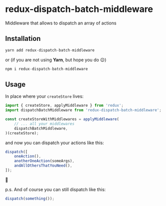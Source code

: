 # redux-dispatch-batch-middleware
Middleware that allows to dispatch an array of actions

## Installation
```javascript
yarn add redux-dispatch-batch-middleware
```
or (if you are not using __Yarn__, but hope you do :wink:)
```javascript
npm i redux-dispatch-batch-middleware
```

## Usage
In place where your `createStore` lives:
```javascript
import { createStore, applyMiddleware } from 'redux';
import dispatchBatchMiddleware from 'redux-dispatch-batch-middleware';

const createStoreWithMiddlewares = applyMiddleware(
    // ... all your middlewares
    dispatchBatchMiddleware,
)(createStore);
```

and now you can dispatch your actions like this:
```javascript
dispatch([
    oneAction(),
    anotherOneAction(someArgs),
    andAllOthersThatYouNeed(),
]);
```
:tada:

p.s. And of course you can still dispatch like this:
```javascript
dispatch(something());
```